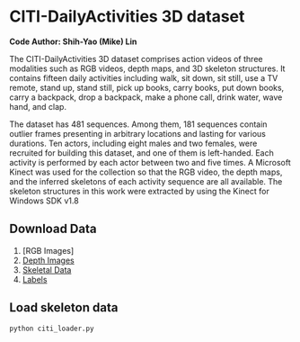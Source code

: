 # CITI-DailyActivities 3D dataset
**Code Author: Shih-Yao (Mike) Lin**

The CITI-DailyActivities 3D dataset comprises action videos of three modalities such as RGB videos, depth maps, and 3D skeleton structures. It contains fifteen daily activities including walk, sit down, sit still, use a TV remote, stand up, stand still, pick up books, carry books, put down books, carry a backpack, drop a backpack, make a phone call, drink water, wave hand, and clap.

The dataset has 481 sequences. Among them, 181 sequences contain outlier frames presenting in arbitrary locations and lasting for various durations. Ten actors, including eight males and two females, were recruited for building this dataset, and one of them is left-handed. Each activity is performed by each actor between two and five times. A Microsoft Kinect was used for the collection so that the RGB video, the depth maps, and the inferred skeletons of each activity sequence are all available. The skeleton structures in this work were extracted by using the Kinect for Windows SDK v1.8

## Download Data
1. [RGB Images]
2. [Depth Images](https://drive.google.com/open?id=1WnYZHO3406oIDcZl-KxYXBhQNSOELd2W)
3. [Skeletal Data](https://drive.google.com/open?id=1IdVBAxKqQqx4yz2ctdEn9dc1YwzNLPnF)
4. [Labels](https://drive.google.com/open?id=1aUF_oRhJNb6prBGJ6mhkz-3NJcmbsMRJ)

## Load skeleton data
```
python citi_loader.py
```
